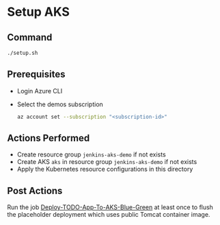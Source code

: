# Setup AKS

## Command

```sh
./setup.sh
```

## Prerequisites

* Login Azure CLI
* Select the demos subscription

   ```sh
   az account set --subscription "<subscription-id>"
   ```

## Actions Performed

* Create resource group `jenkins-aks-demo` if not exists
* Create AKS `aks` in resource group `jenkins-aks-demo` if not exists
* Apply the Kubernetes resource configurations in this directory

## Post Actions

Run the job [Deploy-TODO-App-To-AKS-Blue-Green](http://jenkins-demo-1.westus2.cloudapp.azure.com/job/Deploy-TODO-App-To-AKS-Blue-Green/)
at least once to flush the placeholder deployment which uses public Tomcat container image.
